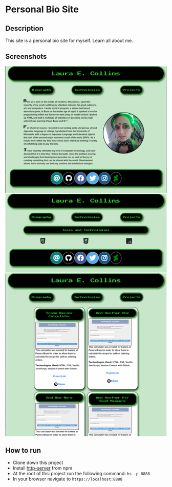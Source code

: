 # Personal Bio Site

## Description
This site is a personal bio site for myself. Learn all about me.

## Screenshots
![Main view of page](https://raw.githubusercontent.com/LaCollins/personal-bio-site/master/screenshots/mainview.PNG)
![View of Tools and Technologies](https://raw.githubusercontent.com/LaCollins/personal-bio-site/master/screenshots/toolsandtech.PNG)
![View of my projects](https://raw.githubusercontent.com/LaCollins/personal-bio-site/master/screenshots/projects.PNG)

## How to run
* Clone down this project
* Install [http-server](https://www.npmjs.com/package/http-server) from npm
* At the root of thsi project run the following command: `hs -p 8888`
* In your browser navigate to `https://localhost:8888`
